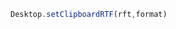 <!--TITLE:Desktop.setClipboardRTF()-->
<!--ABOUT:Upspark's Desktop API module.-->

```javascript
Desktop.setClipboardRTF(rft,format)
```